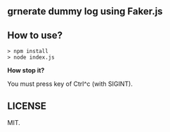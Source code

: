 grnerate dummy log using Faker.js
----------------------------------

How to use?
-----------

```
> npm install
> node index.js
```

**How stop it?**

You must press key of Ctrl^c (with SIGINT).

LICENSE
-------

MIT.
